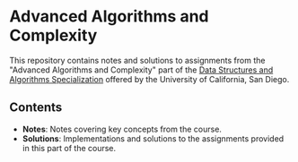 # Advanced Algorithms and Complexity

This repository contains notes and solutions to assignments from the "Advanced Algorithms and Complexity" part of the [Data Structures and Algorithms Specialization](https://www.coursera.org/specializations/data-structures-algorithms) offered by the University of California, San Diego.

## Contents
- **Notes**: Notes covering key concepts from the course.
- **Solutions**: Implementations and solutions to the assignments provided in this part of the course.
